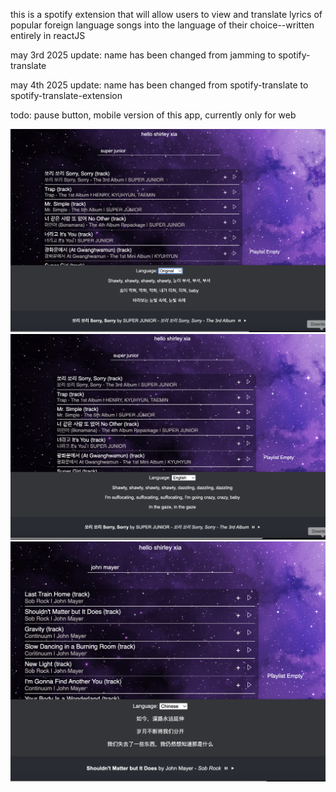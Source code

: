 this is a spotify extension that will allow users to view and translate lyrics of popular foreign language songs into the language of their choice--written entirely in reactJS

may 3rd 2025 update: name has been changed from jamming to spotify-translate

may 4th 2025 update: name has been changed from spotify-translate to spotify-translate-extension

todo: pause button, mobile version of this app, currently only for web

![Screenshot](screenshots/Screenshot0.png)
![Screenshot](screenshots/Screenshot11.png)
![Screenshot](screenshots/Screenshot2.png)
